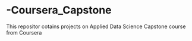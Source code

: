 # -Coursera_Capstone
This repositor cotains projects on Applied Data Science Capstone course from Coursera
